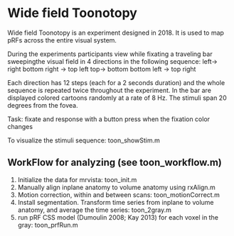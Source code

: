 
# Wide field Toonotopy

Wide field Toonotopy is an experiment designed in 2018. It is used to map pRFs across the entire visual system.

During the experiments participants view while fixating a traveling bar sweepingthe visual field in 4 directions in the following sequence:
left-> right
bottom right -> top left
top-> bottom
bottom left -> top right

Each direction has 12 steps (each for a 2 seconds duration) and the whole sequence is repeated twice throughout the experiment. In the bar are displayed colored cartoons randomly at a rate of 8 Hz. The stimuli span 20 degrees from the fovea.

Task: fixate and response with a button press when the fixation color changes

To visualize the stimuli sequence: toon_showStim.m

## WorkFlow for analyzing (see toon_workflow.m)
1. Initialize the data for mrvista: toon_init.m
2. Manually align inplane anatomy to volume anatomy using rxAlign.m
3. Motion correction, within and between scans: toon_motionCorrect.m
4. Install segmentation. Transform time series from inplane to volume anatomy, and average the time series: toon_2gray.m
5. run pRF CSS model (Dumoulin 2008; Kay 2013) for each voxel in the gray: toon_prfRun.m



